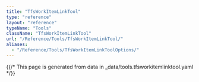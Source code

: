 ```yaml
---
title: "TfsWorkItemLinkTool"
type: "reference"
layout: "reference"
typeName: "Tools"
className: "TfsWorkItemLinkTool"
url: "/Reference/Tools/TfsWorkItemLinkTool/"
aliases:
  - "/Reference/Tools/TfsWorkItemLinkToolOptions/"
---
```


{{/* This page is generated from data in _data/tools.tfsworkitemlinktool.yaml */}}
